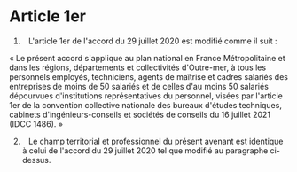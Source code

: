 # Article 1er

1.   L'article 1er de l'accord du 29 juillet 2020 est modifié comme il suit :

« Le présent accord s'applique au plan national en France Métropolitaine et dans les régions, départements et collectivités d'Outre-mer, à tous les personnels employés, techniciens, agents de maîtrise et cadres salariés des entreprises de moins de 50 salariés et de celles d'au moins 50 salariés dépourvues d'institutions représentatives du personnel, visées par l'article 1er de la convention collective nationale des bureaux d'études techniques, cabinets d'ingénieurs-conseils et sociétés de conseils du 16 juillet 2021 (IDCC 1486). »

2.   Le champ territorial et professionnel du présent avenant est identique à celui de l'accord du 29 juillet 2020 tel que modifié au paragraphe ci-dessus.

